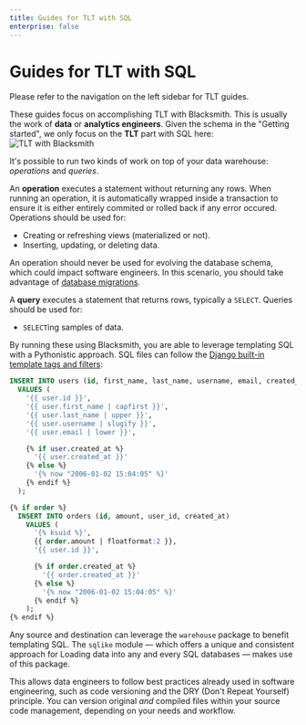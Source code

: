 ```yaml
---
title: Guides for TLT with SQL
enterprise: false
---
```


# Guides for TLT with SQL

Please refer to the navigation on the left sidebar for TLT guides.

These guides focus on accomplishing TLT with Blacksmith. This is usually the work
of **data** or **analytics engineers**. Given the schema in the "Getting started",
we only focus on the **TLT** part with SQL here:
![TLT with Blacksmith](/images/blacksmith/guides-tlt.png)

It's possible to run two kinds of work on top of your data warehouse: *operations*
and *queries*.

An **operation** executes a statement without returning any rows. When running
an operation, it is automatically wrapped inside a transaction to ensure it is
either entirely commited or rolled back if any error occured. Operations should
be used for:
- Creating or refreshing views (materialized or not).
- Inserting, updating, or deleting data.

An operation should never be used for evolving the database schema, which could
impact software engineers. In this scenario, you should take advantage of [database
migrations](/blacksmith/practices/management/migrations).

A **query** executes a statement that returns rows, typically a `SELECT`. Queries
should be used for:
- `SELECT`ing samples of data.

By running these using Blacksmith, you are able to leverage templating SQL with
a Pythonistic approach. SQL files can follow the [Django built-in template tags
and filters](/blacksmith/sql):
```sql
INSERT INTO users (id, first_name, last_name, username, email, created_at)
  VALUES (
    '{{ user.id }}',
    '{{ user.first_name | capfirst }}',
    '{{ user.last_name | upper }}',
    '{{ user.username | slugify }}',
    '{{ user.email | lower }}',

    {% if user.created_at %}
      '{{ user.created_at }}'
    {% else %}
      '{% now "2006-01-02 15:04:05" %}'
    {% endif %}
  );

{% if order %}
  INSERT INTO orders (id, amount, user_id, created_at)
    VALUES (
      '{% ksuid %}',
      {{ order.amount | floatformat:2 }},
      '{{ user.id }}',

      {% if order.created_at %}
        '{{ order.created_at }}'
      {% else %}
        '{% now "2006-01-02 15:04:05" %}'
      {% endif %}
    );
{% endif %}

```

Any source and destination can leverage the `warehouse` package to benefit templating
SQL. The `sqlike` module — which offers a unique and consistent approach for Loading
data into any and every SQL databases — makes use of this package.

This allows data engineers to follow best practices already used in software
engineering, such as code versioning and the DRY (Don't Repeat Yourself) principle.
You can version original *and* compiled files within your source code management,
depending on your needs and workflow.

